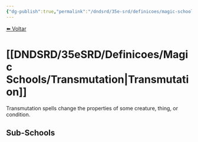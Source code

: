 ```yaml
---
{"dg-publish":true,"permalink":"/dndsrd/35e-srd/definicoes/magic-schools/transmutation/","dgHomeLink":true,"dgPassFrontmatter":false}
---
```


 
<a href="javascript:history.back()">⬅️ Voltar</a>
# [[DNDSRD/35eSRD/Definicoes/Magic Schools/Transmutation|Transmutation]]
Transmutation spells change the properties of some creature, thing, or condition.

## Sub-Schools